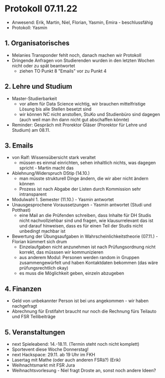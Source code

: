 ---
---

# Protokoll 07.11.22

* Anwesend: Erik, Martin, Niel, Florian, Yasmin, Emira - beschlussfähig
* Protokoll: Yasmin 

## 1. Organisatorisches

* Melanies Transponder fehlt noch, danach machen wir Protokoll
* Dringende Anfragen von Studierenden wurden in den letzten Wochen nicht oder zu spät beantwortet
  * ziehen TO Punkt 8 "Emails" vor zu Punkt 4


## 2. Lehre und Studium

* Master-Studierbarkeit
  * vor allem für Data Science wichtig, wir brauchen mittelfristige Lösung bis alle Stellen besetzt sind
  * wir können NC nicht anstoßen, StuKo und Studienbüro sind dagegen (auch weil man ihn dann nicht gut abschaffen könnte)
* Reminder: Gespräch mit Prorektor Gläser (Prorektor für Lehre und Studium) am 08.11.

## 3. Emails

* von Ralf: Wissensübersicht stark veraltet 
  * müssen es einmal einrichten, sehen inhaltlich nichts, was dagegen spricht - Martin macht das 
* Ablehnung/Widerspruch DStip (14.10.)
  * man müsste strukturell Dinge ändern, die wir aber nicht ändern können
  * Prozess ist nach Abgabe der Listen durch Kommission sehr intransparent  
* Modulwahl 1. Semester (11.10.) - Yasmin antwortet 
* Unausgesprochene Voraussetzungen - Yasmin antwortet (Studi und Potthast)
  * eine Mail an die Prüfenden schreiben, dass Inhalte für DH Studis nicht nachvollziehbar sind und fragen, wie klausurrelevant das ist und darauf hinweisen, dass es für einen Teil der Studis nicht unbedingt machbar ist
* Bewertung der Übungsaufgaben in Wahrscheinlichkeitstheorie (07.11.) - Florian kümmert sich drum
  * Einzelaufgaben nicht anzunehmen ist nach Prüfungsordnung nicht korrekt, das müsssen wir kommunizieren
  * aus anderem Modul: Personen werden random in Gruppen zusammengewürfelt und haben Kontaktdaten bekommen (das wäre prüfungsrechtlich okay)
  * es muss die Möglichkeit geben, einzeln abzugeben 

## 4. Finanzen

* Geld von unbekannter Person ist bei uns angekommen - wir haben nachgefragt 
* Abrechnung für Erstifahrt braucht nur noch die Rechnung fürs Teilauto und FSR Teilibeiträge

## 5. Veranstaltungen

* next Spieleabend: 14.-18.11. (Termin steht noch nicht komplett)
* Sportevent diese Woche Donnerstag!
* next Hackspace: 29.11. ab 19 Uhr im FKH 
* Lasertag mit Mathe (oder auch anderen FSRä?) (Erik)
* Weihnachtsmarkt mit FSR Jura
* Weihnachtsvorlesung - Niel fragt Droste an, sonst noch andere Ideen? 